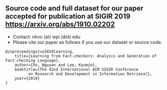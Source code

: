 ## Source code and full dataset for our paper accepted for publication at SIGIR 2019 https://arxiv.org/abs/1910.02202

* Contact: nkvo (at) wpi (dot) edu
* Please cite our paper as follows if you use our dataset or source code. 
```
@inproceedings{vo2019learning,
	title={Learning from Fact-checkers: Analysis and Generation of Fact-checking Language},
	author={Vo, Nguyen and Lee, Kyumin},
	booktitle={The 42nd International ACM SIGIR Conference 
		  on Research and Development in Information Retrieval},
	year={2019}
}
```
